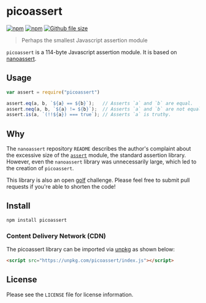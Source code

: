 [github-repository-url]: https://github.com/mgthomas99/picoassert
[github-index-url]: https://github.com/mgthomas99/picoassert/blob/master/index.js
[github-size-shield-url]: https://img.shields.io/github/size/mgthomas99/picoassert/index.js.svg?style=flat-square
[npm-package-url]: https://www.npmjs.com/package/picoassert
[npm-downloads-shield-url]: https://img.shields.io/npm/dt/picoassert.svg?style=flat-square
[npm-version-shield-url]: https://img.shields.io/npm/v/picoassert.svg?style=flat-square

# picoassert

[![npm][npm-version-shield-url]][npm-package-url]
[![npm][npm-downloads-shield-url]][npm-package-url]
[![Github file size][github-size-shield-url]][github-index-url]

> Perhaps the smallest Javascript assertion module

`picoassert` is a 114-byte Javascript assertion module. It is based on
[nanoassert](https://github.com/emilbayes/nanoassert).

## Usage

```js
var assert = require("picoassert")

assert.eq(a, b, `${a} == ${b}`);   // Asserts `a` and `b` are equal.
assert.neq(a, b, `${a} != ${b}`);  // Asserts `a` and `b` are not equal.
assert.is(a, `(!!${a}) === true`); // Asserts `a` is truthy.
```

## Why

The `nanoassert` repository `README` describes the author's complaint about the
excessive size of the [`assert`](https://www.npmjs.com/package/assert) module,
the standard assertion library. However, even the `nanoassert` library was
unnecessarily large, which led to the creation of `picoassert`.

This library is also an open [golf](https://en.wikipedia.org/wiki/Code_golf)
challenge. Please feel free to submit pull requests if you're able to shorten
the code!

## Install

```sh
npm install picoassert
```

### Content Delivery Network (CDN)

The picoassert library can be imported via [unpkg](https://unpkg.com/) as shown
below:

```html
<script src="https://unpkg.com/picoassert/index.js"></script>
```

## License

Please see the `LICENSE` file for license information.

